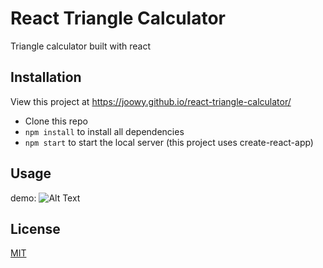 # React Triangle Calculator

Triangle calculator built with react

## Installation

View this project at https://joowy.github.io/react-triangle-calculator/

- Clone this repo
- `npm install` to install all dependencies
- `npm start` to start the local server (this project uses create-react-app)

## Usage

demo: ![Alt Text](https://github.com/777mlHg/react-triangle-calculator/blob/master/src/images/demo.gif)

## License

[MIT](https://choosealicense.com/licenses/mit/)
